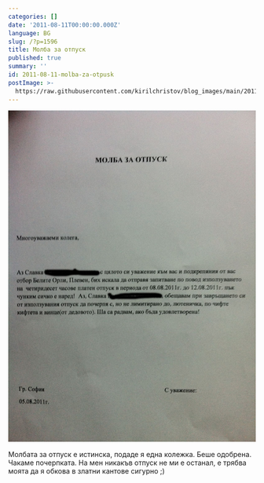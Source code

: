 ```yaml
---
categories: []
date: '2011-08-11T00:00:00.000Z'
language: BG
slug: /?p=1596
title: Молба за отпуск
published: true
summary: ''
id: 2011-08-11-molba-za-otpusk
postImage: >-
  https://raw.githubusercontent.com/kirilchristov/blog_images/main/2011/08/IMG_1314.jpg
---
```


![](https://raw.githubusercontent.com/kirilchristov/blog_images/main/2011/08/IMG_1314.jpg)

 Молбата за отпуск е истинска, подаде я една колежка. Беше одобрена. Чакаме почерпката. На мен никакъв отпуск не ми е останал, е трябва моята да я обкова в златни кантове сигурно ;)
